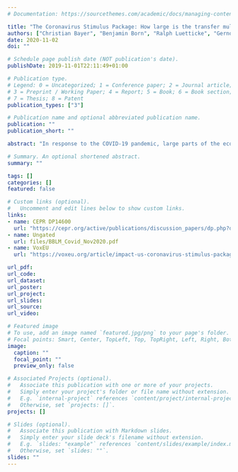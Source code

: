 ```yaml
---
# Documentation: https://sourcethemes.com/academic/docs/managing-content/

title: "The Coronavirus Stimulus Package: How large is the transfer multiplier?"
authors: ["Christian Bayer", "Benjamin Born", "Ralph Luetticke", "Gernot J. Müller"]
date: 2020-11-02
doi: ""

# Schedule page publish date (NOT publication's date).
publishDate: 2019-11-01T22:11:49+01:00

# Publication type.
# Legend: 0 = Uncategorized; 1 = Conference paper; 2 = Journal article;
# 3 = Preprint / Working Paper; 4 = Report; 5 = Book; 6 = Book section;
# 7 = Thesis; 8 = Patent
publication_types: ["3"]

# Publication name and optional abbreviated publication name.
publication: ""
publication_short: ""

abstract: "In response to the COVID-19 pandemic, large parts of the economy have been locked down and, as a result, households' income risk has risen sharply. At the same time, policy makers have put forward the largest stimulus package in history. In the U.S., it amounts to $2 trillion, a quarter of which is earmarked for transfer payments to households. To the extent that such transfers are conditional on recipients being unemployed, they mitigate income risk and the adverse impact of the lockdown ex ante. Unconditional transfers, in contrast, stabilize income ex post. We simulate the effects of a lockdown in a medium-scale HANK model and quantify the impact of transfers. For the short run, we find large differences in the transfer multiplier: it is 0.25 for unconditional transfers and 1.5 for conditional transfers. Overall, we find that the transfers reduce the output loss due to the pandemic by up to 5 percentage points."

# Summary. An optional shortened abstract.
summary: ""

tags: []
categories: []
featured: false

# Custom links (optional).
#   Uncomment and edit lines below to show custom links.
links:
- name: CEPR DP14600
  url: "https://cepr.org/active/publications/discussion_papers/dp.php?dpno=14600"
- name: Ungated
  url: files/BBLM_Covid_Nov2020.pdf
- name: VoxEU
  url: "https://voxeu.org/article/impact-us-coronavirus-stimulus-package"

url_pdf:
url_code:
url_dataset:
url_poster:
url_project:
url_slides:
url_source:
url_video:

# Featured image
# To use, add an image named `featured.jpg/png` to your page's folder.
# Focal points: Smart, Center, TopLeft, Top, TopRight, Left, Right, BottomLeft, Bottom, BottomRight.
image:
  caption: ""
  focal_point: ""
  preview_only: false

# Associated Projects (optional).
#   Associate this publication with one or more of your projects.
#   Simply enter your project's folder or file name without extension.
#   E.g. `internal-project` references `content/project/internal-project/index.md`.
#   Otherwise, set `projects: []`.
projects: []

# Slides (optional).
#   Associate this publication with Markdown slides.
#   Simply enter your slide deck's filename without extension.
#   E.g. `slides: "example"` references `content/slides/example/index.md`.
#   Otherwise, set `slides: ""`.
slides: ""
---
```

